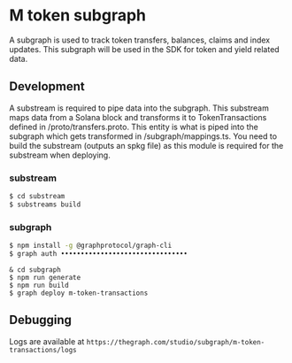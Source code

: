 # M token subgraph

A subgraph is used to track token transfers, balances, claims and index updates. This subgraph will be used in the SDK for token and yield related data.

## Development

A substream is required to pipe data into the subgraph. This substream maps data from a Solana block and transforms it to TokenTransactions defined in /proto/transfers.proto. This entity is what is piped into the subgraph which gets transformed in /subgraph/mappings.ts. You need to build the substream (outputs an spkg file) as this module is required for the substream when deploying.

### substream

```bash
$ cd substream
$ substreams build
```

### subgraph

```bash
$ npm install -g @graphprotocol/graph-cli
$ graph auth ••••••••••••••••••••••••••••••••
```

```
& cd subgraph
$ npm run generate
$ npm run build
$ graph deploy m-token-transactions
```

## Debugging

Logs are available at `https://thegraph.com/studio/subgraph/m-token-transactions/logs`
